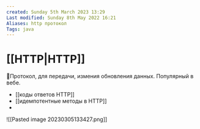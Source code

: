 ```yaml
---
created: Sunday 5th March 2023 13:29
Last modified: Sunday 8th May 2022 16:21
Aliases: http протокол
Tags: java
---
```


# [[HTTP|HTTP]]

📌Протокол, для передачи, измения обновления данных. Популярный в вебе.
- [[коды ответов HTTP]]
- [[идемпотентные методы в HTTP]]
- 

![[Pasted image 20230305133427.png]]
